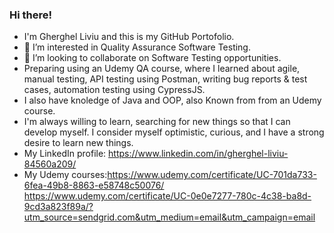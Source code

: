 ### Hi there!

- I'm Gherghel Liviu and this is my GitHub Portofolio.
- 🔭 I’m interested in Quality Assurance Software Testing.
- 🌱  I’m looking to collaborate on Software Testing opportunities.
- Preparing using an Udemy QA course, where I learned about agile, manual testing, API testing using Postman, writing bug reports & test cases, automation testing using CypressJS.
- I also have knoledge of Java and OOP, also Known from from an Udemy course.
- I'm always willing to learn, searching for new things so that I can develop myself. I consider myself optimistic, curious, and I have a strong desire to learn new things.
- My LinkedIn profile: https://www.linkedin.com/in/gherghel-liviu-84560a209/
- My Udemy courses:https://www.udemy.com/certificate/UC-701da733-6fea-49b8-8863-e58748c50076/
                   https://www.udemy.com/certificate/UC-0e0e7277-780c-4c38-ba8d-9cd3a823f89a/?utm_source=sendgrid.com&utm_medium=email&utm_campaign=email
